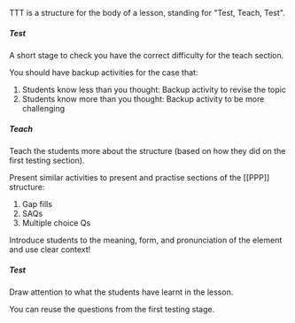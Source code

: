 TTT is a structure for the body of a lesson, standing for "Test, Teach, Test".

##### Test
A short stage to check you have the correct difficulty for the teach section. 

You should have backup activities for the case that:
1. Students know less than you thought:
		Backup activity to revise the topic
2. Students know more than you thought:
		Backup activity to be more challenging

##### Teach
Teach the students more about the structure (based on how they did on the first testing section).

Present similar activities to present and practise sections of the [[PPP]] structure:
1. Gap fills
2. SAQs
3. Multiple choice Qs

Introduce students to the meaning, form, and pronunciation of the element and use clear context!

##### Test
Draw attention to what the students have learnt in the lesson.

You can reuse the questions from the first testing stage.


